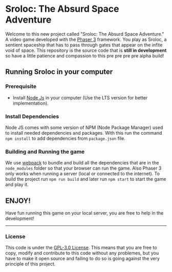 # Sroloc: The Absurd Space Adventure

Welcome to this new project called "Sroloc: The Absurd Space Adventure." A video game developed with the [Phaser 3](https;//www.github.com/photonstorm/phaser) framework. You play as Sroloc, a sentient spaceship that has to pass through gates that appear on the infite void of space. This repository is the source code that is **still in development** so have a little patience and compassion to this pre pre pre pre alpha build!

## Running Sroloc in your computer

### Prerequisite

- Install [Node Js](https://nodejs.org/en/) in your computer (Use the LTS version for better implementation).

### Install Dependencies

Node JS comes with some version of NPM (Node Package Manager) used to install needed dependencies and packages. With this run the command `npm install` to add dependencies from `package.json` file.

### Building and Running the game
We use [webpack](https://github.com/webpack/webpack) to bundle and build all the dependencies that are in the `node_modules` folder so that your browser can run the game. Also Phaser 3 only works when running a server (local or connected to the internet). To build the project run `npm run build` and later run `npm start` to start the game and play it.

## ENJOY!

Have fun running this game on your local server, you are free to help in the development!

***

### License

This code is under the [GPL-3.0 License](https://github.com/4tydev/sroloc/blob/master/LICENSE). This means that you are free to copy, modify and contribute to this code without any problemes, but you have to make it open source and failing to do so is going against the very principle of this project.